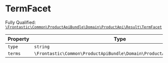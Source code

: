 #  TermFacet

Fully Qualified: [`\Frontastic\Common\ProductApiBundle\Domain\ProductApi\Result\TermFacet`](../../../../../../src/php/ProductApiBundle/Domain/ProductApi/Result/TermFacet.php)



Property|Type|Default|Description
--------|----|-------|-----------
`type`|`string`|`\Frontastic\Common\ProductApiBundle\Domain\ProductApi\Facets::TYPE_TERM`|
`terms`|`\Frontastic\Common\ProductApiBundle\Domain\ProductApi\Result\Term[]`|`[]`|

